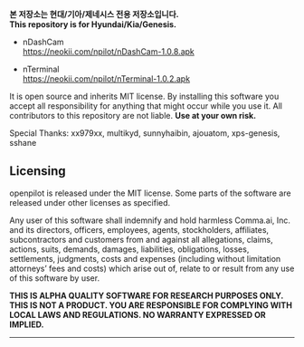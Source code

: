 **본 저장소는 현대/기아/제네시스 전용 저장소입니다.**<br/>
**This repository is for Hyundai/Kia/Genesis.**

* nDashCam<br>
https://neokii.com/npilot/nDashCam-1.0.8.apk


* nTerminal<br>
https://neokii.com/npilot/nTerminal-1.0.2.apk


It is open source and inherits MIT license.  By installing this software you accept all responsibility for anything that might occur while you use it.  All contributors to this repository are not liable.  <b>Use at your own risk.</b>


Special Thanks: xx979xx, multikyd, sunnyhaibin, ajouatom, xps-genesis, sshane

Licensing
------

openpilot is released under the MIT license. Some parts of the software are released under other licenses as specified.

Any user of this software shall indemnify and hold harmless Comma.ai, Inc. and its directors, officers, employees, agents, stockholders, affiliates, subcontractors and customers from and against all allegations, claims, actions, suits, demands, damages, liabilities, obligations, losses, settlements, judgments, costs and expenses (including without limitation attorneys’ fees and costs) which arise out of, relate to or result from any use of this software by user.

**THIS IS ALPHA QUALITY SOFTWARE FOR RESEARCH PURPOSES ONLY. THIS IS NOT A PRODUCT.
YOU ARE RESPONSIBLE FOR COMPLYING WITH LOCAL LAWS AND REGULATIONS.
NO WARRANTY EXPRESSED OR IMPLIED.**

---

